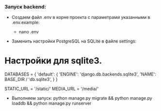 ### Запуск backend:

- Создаем файл .env в корне проекта c параметрами указанными в .env.example:
    - nano .env

- Заменить настройки PostgreSQL на SQLite в файле settings:

# Настройки для sqlite3.
 DATABASES = {
     'default': {
         'ENGINE': 'django.db.backends.sqlite3',
         'NAME': BASE_DIR / 'db.sqlite3',
     }
 }

STATIC_URL = '/static/'
MEDIA_URL = '/media/'

- Выполняем запуск:
    python manage.py migrate && python manage.py loaddb && python manage.py runserver

